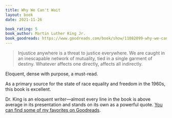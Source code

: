 ```yaml
---
title: Why We Can't Wait
layout: book
date: 2021-11-26

book_rating: 5
book_author: Martin Luther King Jr.
book_goodreads: https://www.goodreads.com/book/show/11082099-why-we-can-t-wait
---
```


> Injustice anywhere is a threat to justice everywhere. We are caught in an inescapable network of mutuality, tied in a single garment of destiny. Whatever affects one directly, affects all indirectly.

Eloquent, dense with purpose, a must-read.

As a primary source for the state of race equality and freedom in the 1960s, this book is excellent. 

Dr. King is an eloquent writer—almost every line in the book is above average in its presentation and stands on its own as a powerful quote. [You can find some of my favorites on Goodreads](https://www.goodreads.com/notes/11082099-why-we-can-t-wait/47386886-andrew-capshaw).